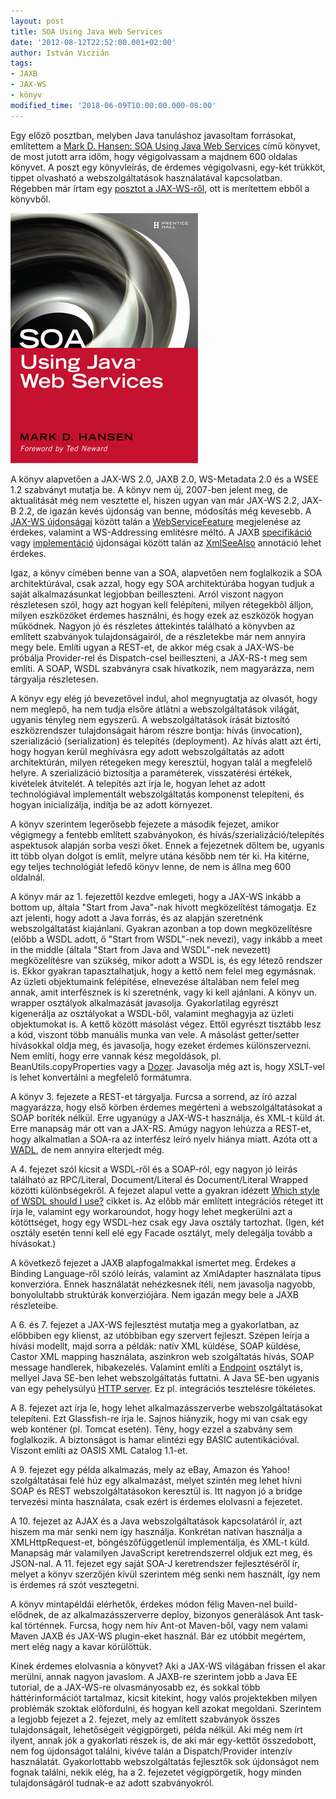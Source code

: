 ```yaml
---
layout: post
title: SOA Using Java Web Services
date: '2012-08-12T22:52:00.001+02:00'
author: István Viczián
tags:
- JAXB
- JAX-WS
- könyv
modified_time: '2018-06-09T10:00:00.000-08:00'
---
```


Egy előző posztban, melyben Java tanuláshoz javasoltam forrásokat,
említettem a [Mark D. Hansen: SOA Using Java Web
Services](http://soabook.com/) című könyvet, de most jutott arra időm,
hogy végigolvassam a majdnem 600 oldalas könyvet. A poszt egy
könyvleírás, de érdemes végigolvasni, egy-két trükköt, tippet olvasható
a webszolgáltatások használatával kapcsolatban. Régebben már írtam egy
[posztot a JAX-WS-ről](/2009/11/22/jax-ws-melyviz.html), ott is
merítettem ebből a könyvből.

![SOA Using Java Web Services](/artifacts/posts/2012-08-12-soa-using-java-web-services/cover_300wide.jpg)

A könyv alapvetően a JAX-WS 2.0, JAXB 2.0, WS-Metadata 2.0 és a WSEE 1.2
szabványt mutatja be. A könyv nem új, 2007-ben jelent meg, de
aktualitását még nem vesztette el, hiszen ugyan van már JAX-WS 2.2,
JAX-B 2.2, de igazán kevés újdonság van benne, módosítás még kevesebb. A
[JAX-WS
újdonságai](http://jax-ws.java.net/nonav/2.2.1/docs/UsersGuide.html#2.0_Features)
között talán a
[WebServiceFeature](http://docs.oracle.com/javase/7/docs/api/javax/xml/ws/WebServiceFeature.html)
megjelenése az érdekes, valamint a WS-Addressing említésre méltó. A JAXB
[specifikáció](http://jcp.org/aboutJava/communityprocess/maintenance/jsr222/222ChangeLog.html)
vagy
[implementáció](http://jaxb.java.net/nonav/2.2.6/docs/ch02.html#jaxb-2-0-changelog)
újdonságai között talán az
[XmlSeeAlso](http://docs.oracle.com/javase/7/docs/api/javax/xml/bind/annotation/XmlSeeAlso.html)
annotáció lehet érdekes.

Igaz, a könyv címében benne van a SOA, alapvetően nem foglalkozik a SOA
architektúrával, csak azzal, hogy egy SOA architektúrába hogyan tudjuk a
saját alkalmazásunkat legjobban beilleszteni. Arról viszont nagyon
részletesen szól, hogy azt hogyan kell felépíteni, milyen rétegekből
álljon, milyen eszközöket érdemes használni, és hogy ezek az eszközök
hogyan működnek. Nagyon jó és részletes áttekintés található a könyvben
az említett szabványok tulajdonságairól, de a részletekbe már nem
annyira megy bele. Említi ugyan a REST-et, de akkor még csak a JAX-WS-be
próbálja Provider-rel és Dispatch-csel beilleszteni, a JAX-RS-t meg sem
említi. A SOAP, WSDL szabványra csak hivatkozik, nem magyarázza, nem
tárgyalja részletesen.

A könyv egy elég jó bevezetővel indul, ahol megnyugtatja az olvasót,
hogy nem meglepő, ha nem tudja elsőre átlátni a webszolgáltatások
világát, ugyanis tényleg nem egyszerű. A webszolgáltatások írását
biztosító eszközrendszer tulajdonságait három részre bontja: hívás
(invocation), szerializáció (serialization) és telepítés (deployment).
Az hívás alatt azt érti, hogy hogyan kerül meghívásra egy adott
webszolgáltatás az adott architektúrán, milyen rétegeken megy keresztül,
hogyan talál a megfelelő helyre. A szerializáció biztosítja a
paraméterek, visszatérési értékek, kivételek átvitelét. A telepítés azt
írja le, hogyan lehet az adott technológiával implementált
webszolgáltatás komponenst telepíteni, és hogyan inicializálja, indítja
be az adott környezet.

A könyv szerintem legerősebb fejezete a második fejezet, amikor
végigmegy a fentebb említett szabványokon, és
hívás/szerializáció/telepítés aspektusok alapján sorba veszi őket. Ennek
a fejezetnek dőltem be, ugyanis itt több olyan dolgot is említ, melyre
utána később nem tér ki. Ha kitérne, egy teljes technológiát lefedő
könyv lenne, de nem is állna meg 600 oldalnál.

A könyv már az 1. fejezettől kezdve emlegeti, hogy a JAX-WS inkább a
bottom up, általa "Start from Java"-nak hívott megközelítést támogatja.
Ez azt jelenti, hogy adott a Java forrás, és az alapján szeretnénk
webszolgáltatást kiajánlani. Gyakran azonban a top down megközelítésre
(előbb a WSDL adott, ő "Start from WSDL"-nek nevezi), vagy inkább a meet
in the middle (általa "Start from Java and WSDL"-nek nevezett)
megközelítésre van szükség, mikor adott a WSDL is, és egy létező
rendszer is. Ekkor gyakran tapasztalhatjuk, hogy a kettő nem felel meg
egymásnak. Az üzleti objektumaink felépítése, elnevezése általában nem
felel meg annak, amit interfésznek is ki szeretnénk, vagy ki kell
ajánlani. A könyv un. wrapper osztályok alkalmazását javasolja.
Gyakorlatilag egyrészt kigenerálja az osztályokat a WSDL-ből, valamint
meghagyja az üzleti objektumokat is. A kettő között másolást végez.
Ettől egyrészt tisztább lesz a kód, viszont több manuális munka van
vele. A másolást getter/setter hívásokkal oldja meg, és javasolja, hogy
ezeket érdemes különszervezni. Nem említi, hogy erre vannak kész
megoldások, pl. BeanUtils.copyProperties vagy a
[Dozer](http://dozer.sourceforge.net/). Javasolja még azt is, hogy
XSLT-vel is lehet konvertálni a megfelelő formátumra.

A könyv 3. fejezete a REST-et tárgyalja. Furcsa a sorrend, az író azzal
magyarázza, hogy első körben érdemes megérteni a webszolgáltatásokat a
SOAP boríték nélkül. Erre ugyanúgy a JAX-WS-t használja, és XML-t küld
át. Erre manapság már ott van a JAX-RS. Amúgy nagyon lehúzza a REST-et,
hogy alkalmatlan a SOA-ra az interfész leíró nyelv hiánya miatt. Azóta
ott a
[WADL](http://en.wikipedia.org/wiki/Web_Application_Description_Language),
de nem annyira elterjedt még.

A 4. fejezet szól kicsit a WSDL-ről és a SOAP-ról, egy nagyon jó leírás
található az RPC/Literal, Document/Literal és Document/Literal Wrapped
közötti különbségekről. A fejezet alapul vette a gyakran idézett [Which
style of WSDL should I
use?](http://www.ibm.com/developerworks/webservices/library/ws-whichwsdl/)
cikket is. Az előbb már említett integrációs réteget itt írja le,
valamint egy workaroundot, hogy hogy lehet megkerülni azt a kötöttséget,
hogy egy WSDL-hez csak egy Java osztály tartozhat. (Igen, két osztály
esetén tenni kell elé egy Facade osztályt, mely delegálja tovább a
hívásokat.)

A következő fejezet a JAXB alapfogalmakkal ismertet meg. Érdekes a
Binding Language-ről szóló leírás, valamint az XmlAdapter használata
típus konverzióra. Ennek használatát nehézkesnek ítéli, nem javasolja
nagyobb, bonyolultabb struktúrák konverziójára. Nem igazán megy bele a
JAXB részleteibe.

A 6. és 7. fejezet a JAX-WS fejlesztést mutatja meg a gyakorlatban, az
előbbiben egy klienst, az utóbbiban egy szervert fejleszt. Szépen leírja
a hívási modellt, majd sorra a példák: natív XML küldése, SOAP küldése,
Castor XML mapping használata, aszinkron web szolgáltatás hívás, SOAP
message handlerek, hibakezelés. Valamint említi a
[Endpoint](http://docs.oracle.com/javase/7/docs/api/javax/xml/ws/Endpoint.html)
osztályt is, mellyel Java SE-ben lehet webszolgáltatás futtatni. A Java
SE-ben ugyanis van egy pehelysúlyú [HTTP
server](https://blogs.oracle.com/michaelmcm/entry/http_server_api_in_java).
Ez pl. integrációs tesztelésre tökéletes.

A 8. fejezet azt írja le, hogy lehet alkalmazásszerverbe
webszolgáltatásokat telepíteni. Ezt Glassfish-re írja le. Sajnos
hiányzik, hogy mi van csak egy web konténer (pl. Tomcat esetén). Tény,
hogy ezzel a szabvány sem foglalkozik. A biztonságot is hamar elintézi
egy BASIC autentikációval. Viszont említi az OASIS XML Catalog 1.1-et.

A 9. fejezet egy példa alkalmazás, mely az eBay, Amazon és Yahoo!
szolgáltatásai felé húz egy alkalmazást, melyet szintén meg lehet hívni
SOAP és REST webszolgáltatásokon keresztül is. Itt nagyon jó a bridge
tervezési minta használata, csak ezért is érdemes elolvasni a fejezetet.

A 10. fejezet az AJAX és a Java webszolgáltatások kapcsolatáról ír, azt
hiszem ma már senki nem így használja. Konkrétan natívan használja a
XMLHttpRequest-et, böngészőfüggetlenül implementálja, és XML-t küld.
Manapság már valamilyen JavaScript keretrendszerrel oldjuk ezt meg, és
JSON-nal. A 11. fejezet egy saját SOA-J keretrendszer fejlesztéséről ír,
melyet a könyv szerzőjén kívül szerintem még senki nem használt, így nem
is érdemes rá szót vesztegetni.

A könyv mintapéldái elérhetők, érdekes módon félig Maven-nel
build-elődnek, de az alkalmazásszerverre deploy, bizonyos generálások
Ant task-kal történnek. Furcsa, hogy nem hív Ant-ot Maven-ből, vagy nem
valami Maven JAXB és JAX-WS plugin-eket használ. Bár ez utóbbit
megértem, mert elég nagy a kavar körülöttük.

Kinek érdemes elolvasnia a könyvet? Aki a JAX-WS világában frissen el
akar merülni, annak nagyon javaslom. A JAXB-re szerintem jobb a Java EE
tutorial, de a JAX-WS-re olvasmányosabb ez, és sokkal több
háttérinformációt tartalmaz, kicsit kitekint, hogy valós projektekben
milyen problémák szoktak előfordulni, és hogyan kell azokat megoldani.
Szerintem a legjobb fejezet a 2. fejezet, mely az említett szabványok
összes tulajdonságait, lehetőségeit végigpörgeti, példa nélkül. Aki még
nem írt ilyent, annak jók a gyakorlati részek is, de aki már egy-kettőt
összedobott, nem fog újdonságot találni, kivéve talán a
Dispatch/Provider intenzív használatát. Gyakorlottabb webszolgáltatás
fejlesztők sok újdonságot nem fognak találni, nekik elég, ha a 2.
fejezetet végigpörgetik, hogy minden tulajdonságáról tudnak-e az adott
szabványokról.
